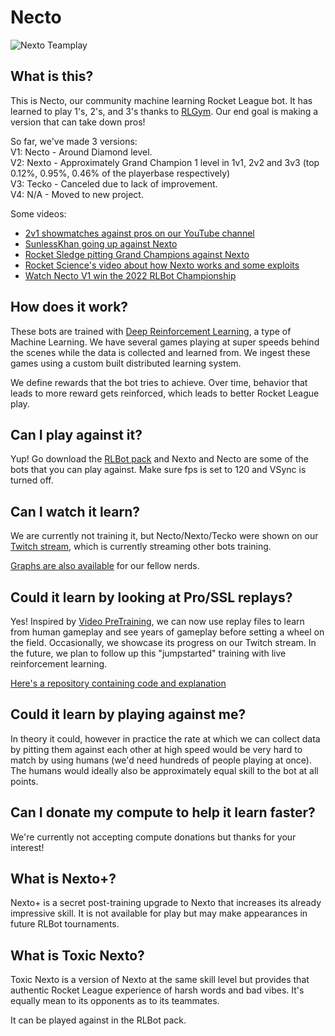 # Necto
![Nexto Teamplay](https://github.com/Rolv-Arild/Necto/blob/master/nectoGifs/nexto-clip.gif)


## What is this?

This is Necto, our community machine learning Rocket League bot. 
It has learned to play 1's, 2's, and 3's thanks to [RLGym](https://github.com/lucas-emery/rocket-league-gym).
Our end goal is making a version that can take down pros!

So far, we've made 3 versions: </br>
V1: Necto - Around Diamond level. </br>
V2: Nexto - Approximately Grand Champion 1 level in 1v1, 2v2 and 3v3 (top 0.12%, 0.95%, 0.46% of the playerbase respectively)  </br>
V3: Tecko - Canceled due to lack of improvement.  </br>
V4: N/A - Moved to new project. </br>

Some videos:
- [2v1 showmatches against pros on our YouTube channel](https://www.youtube.com/c/RLGym/videos)
- [SunlessKhan going up against Nexto](https://www.youtube.com/watch?v=owhz5RSX0go)
- [Rocket Sledge pitting Grand Champions against Nexto](https://www.youtube.com/watch?v=LO4h8djNB50&)
- [Rocket Science's video about how Nexto works and some exploits](https://www.youtube.com/watch?v=jQHt2O0PkCQ&t=518s)
- [Watch Necto V1 win the 2022 RLBot Championship](https://youtu.be/XVIxZA6gFRI)

## How does it work?

These bots are trained with [Deep Reinforcement Learning](https://wiki.pathmind.com/deep-reinforcement-learning), 
a type of Machine Learning. We have several games playing at super speeds behind the scenes while the data is collected and learned from.
We ingest these games using a custom built distributed learning system.

We define rewards that the bot tries to achieve. Over time, behavior that leads to more reward gets reinforced, which leads to 
better Rocket League play.

## Can I play against it? 

Yup! Go download the [RLBot pack](https://rlbot.org/) and Nexto and Necto are some of the bots that you can play against.
 Make sure fps is set to 120 and VSync is turned off.


## Can I watch it learn?

We are currently not training it, but Necto/Nexto/Tecko were shown on our [Twitch stream](https://www.twitch.tv/rlgym), which is currently streaming other bots training.

[Graphs are also available](https://wandb.ai/rolv-arild/necto) for our fellow nerds.


## Could it learn by looking at Pro/SSL replays?

Yes! Inspired by [Video PreTraining](https://arxiv.org/abs/2206.11795), we can now use replay files to learn from human gameplay and see years of gameplay before
setting a wheel on the field. Occasionally, we showcase its progress on our Twitch stream. In the future, we plan to follow up this "jumpstarted" training with live reinforcement learning.

[Here's a repository containing code and explanation](https://github.com/Rolv-Arild/replay-pretraining)


## Could it learn by playing against me?

In theory it could, however in practice the rate at which we can collect data by pitting them against each other at high speed would be very hard to match by using humans (we'd need hundreds of people playing at once). The humans would ideally also be approximately equal skill to the bot at all points.


## Can I donate my compute to help it learn faster?

We're currently not accepting compute donations but thanks for your interest!


## What is Nexto+?

Nexto+ is a secret post-training upgrade to Nexto that increases its already impressive skill. It is not available for play but may make appearances in future RLBot tournaments.


## What is Toxic Nexto?

Toxic Nexto is a version of Nexto at the same skill level but provides that authentic Rocket League experience of harsh words and bad vibes. It's equally mean to its opponents as to its teammates.

It can be played against in the RLBot pack.




